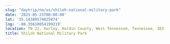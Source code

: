 ```yaml
---
slug: "daytrip/na/us/shiloh-national-military-park"
date: '2025-05-23T00:00:00'
lat: '35.14389574025874'
lng: '-88.35610054199219'
location: TN 22, Hurley, Hardin County, West Tennessee, Tennessee, 38310, United States
title: Shiloh National Military Park
---
```



